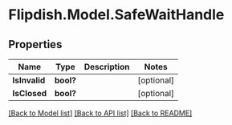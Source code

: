 # Flipdish.Model.SafeWaitHandle
## Properties

Name | Type | Description | Notes
------------ | ------------- | ------------- | -------------
**IsInvalid** | **bool?** |  | [optional] 
**IsClosed** | **bool?** |  | [optional] 

[[Back to Model list]](../README.md#documentation-for-models) [[Back to API list]](../README.md#documentation-for-api-endpoints) [[Back to README]](../README.md)

